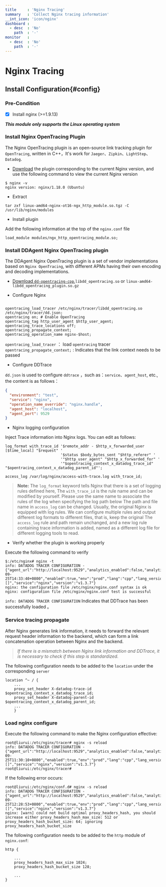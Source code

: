 ```yaml
---
title     : 'Nginx Tracing'
summary   : 'Collect Nginx tracing information'
__int_icon: 'icon/nginx'
dashboard :
  - desc  : 'No'
    path  : '-'
monitor   :
  - desc  : 'No'
    path  : '-'
---
```


<!-- markdownlint-disable MD025 -->
# Nginx Tracing
<!-- markdownlint-enable -->


## Install Configuration{#config}

### Pre-Condition

- [x] Install nginx (>=1.9.13)

***This module only supports the Linux operating system***


### Install Nginx OpenTracing Plugin

The Nginx OpenTracing plugin is an open-source link tracking plugin for `OpenTracing`, written in C++，It's work for `Jaeger`、`Zipkin`、`LightStep`、`Datadog`.

- [Download](https://github.com/opentracing-contrib/nginx-opentracing/releases) the plugin corresponding to the current Nginx version, and use the following command to view the current Nginx version

```shell
$ nginx -v
nginx version: nginx/1.18.0 (Ubuntu)
```

- Extract

```shell
tar zxf linux-amd64-nginx-ot16-ngx_http_module.so.tgz -C /usr/lib/nginx/modules
```

- Install plugin

Add the following information at the top of the `nginx.conf` file

```nginx
load_module modules/ngx_http_opentracing_module.so;
```


### Install DDAgent Nginx OpenTracing plugin

The DDAgent Nginx OpenTracing plugin is a set of vendor implementations based on `Nginx OpenTracing`, with different APMs having their own encoding and decoding implementations.

- [Download `dd-opentracing-cpp`](https://github.com/DataDog/dd-opentracing-cpp/releases/latest),`libdd_opentracing.so` or `linux-amd64-libdd_opentracing_plugin.so.gz`

- Configure Nginx

```nginx

opentracing_load_tracer /etc/nginx/tracer/libdd_opentracing.so /etc/nginx/tracer/dd.json;
opentracing on; # Enable OpenTracing
opentracing_tag http_user_agent $http_user_agent;
opentracing_trace_locations off;
opentracing_propagate_context;
opentracing_operation_name nginx-$host;

```

`opentracing_load_tracer` ： load `opentracing` tracer
`opentracing_propagate_context;` : Indicates that the link context needs to be passed

- Configure DDTrace

`dd.json` is used to configure `ddtrace` ，such as：`service`、`agent_host`, etc., the content is as follows：

```json
{
  "environment": "test",
  "service": "nginx",
  "operation_name_override": "nginx.handle",
  "agent_host": "localhost",
  "agent_port": 9529
}
```

- Nginx logging configuration

Inject Trace information into Nginx logs. You can edit as follows:

```nginx
log_format with_trace_id '$remote_addr - $http_x_forwarded_user [$time_local] "$request" '
                         '$status $body_bytes_sent "$http_referer" '
                         '"$http_user_agent" "$http_x_forwarded_for" '
                         '"$opentracing_context_x_datadog_trace_id" "$opentracing_context_x_datadog_parent_id"';

access_log /var/log/nginx/access-with-trace.log with_trace_id;
```

> **Note:** The `log_format` keyword tells Nginx that there is a set of logging rules defined here, The `with_trace_id` is the rule name and can be modified by yourself. Please use the same name to associate the rules of the log when specifying the log path below  The path and file name in `access_log` can be changed. Usually, the original Nginx is equipped with log rules. We can configure multiple rules and output different log formats to different files, that is, keep the original  The `access_log` rule and path remain unchanged, and a new log rule containing trace information is added, named as a different log file for different logging tools to read.

- Verify whether the plugin is working properly


Execute the following command to verify

```shell
$:/etc/nginx# nginx -t
info: DATADOG TRACER CONFIGURATION - {"agent_url":"http://localhost:9529","analytics_enabled":false,"analytics_sample_rate":null,"date":"2023-09-25T14:33:40+0800","enabled":true,"env":"prod","lang":"cpp","lang_version":"201402","operation_name_override":"nginx.handle","report_hostname":false,"sampling_rules":"[]","service":"nginx","version":"v1.3.7"}
nginx: the configuration file /etc/nginx/nginx.conf syntax is ok
nginx: configuration file /etc/nginx/nginx.conf test is successful
```

`info: DATADOG TRACER CONFIGURATION` Indicates that DDTrace has been successfully loaded 。

### Service tracing propagate

After Nginx generates link information, it needs to forward the relevant request header information to the backend, which can form a link concatenation operation between Nginx and the backend.

> *If there is a mismatch between Nginx link information and DDTrace, it is necessary to check if this step is standardized.*

The following configuration needs to be added to the `location` under the corresponding `server`

```nginx
location ^~ / {
    ...
    proxy_set_header X-datadog-trace-id $opentracing_context_x_datadog_trace_id;
    proxy_set_header X-datadog-parent-id $opentracing_context_x_datadog_parent_id;
    ...
    }

```

### Load nginx configure

Execute the following command to make the Nginx configuration effective:

```shell
root@liurui:/etc/nginx/tracer# nginx -s reload
info: DATADOG TRACER CONFIGURATION - {"agent_url":"http://localhost:9529","analytics_enabled":false,"analytics_sample_rate":null,"date":"2023-09-25T11:30:10+0800","enabled":true,"env":"prod","lang":"cpp","lang_version":"201402","operation_name_override":"nginx.handle","report_hostname":false,"sampling_rules":"[]","service":"nginx","version":"v1.3.7"}
root@liurui:/etc/nginx/tracer# 
```


If the following error occurs:

```shell
root@liurui:/etc/nginx/conf.d# nginx -s reload
info: DATADOG TRACER CONFIGURATION - {"agent_url":"http://localhost:9529","analytics_enabled":false,"analytics_sample_rate":null,"date":"2023-09-25T12:28:53+0800","enabled":true,"env":"prod","lang":"cpp","lang_version":"201402","operation_name_override":"nginx.handle","report_hostname":false,"sampling_rules":"[]","service":"nginx","version":"v1.3.7"}
nginx: [warn] could not build optimal proxy_headers_hash, you should increase either proxy_headers_hash_max_size: 512 or proxy_headers_hash_bucket_size: 64; ignoring proxy_headers_hash_bucket_size

```

The following configuration needs to be added to the `http` module of `nginx.conf`:

```shell
http {

    ...
    proxy_headers_hash_max_size 1024;
    proxy_headers_hash_bucket_size 128;

    ...
}

```

